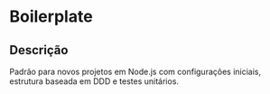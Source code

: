 # Boilerplate

## Descrição
Padrão para novos projetos em Node.js com configurações iniciais, estrutura baseada em DDD e testes unitários.

